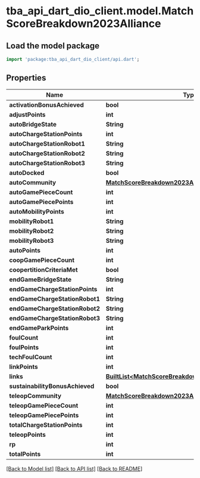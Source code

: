 # tba_api_dart_dio_client.model.MatchScoreBreakdown2023Alliance

## Load the model package
```dart
import 'package:tba_api_dart_dio_client/api.dart';
```

## Properties
Name | Type | Description | Notes
------------ | ------------- | ------------- | -------------
**activationBonusAchieved** | **bool** |  | [optional] 
**adjustPoints** | **int** |  | [optional] 
**autoBridgeState** | **String** |  | [optional] 
**autoChargeStationPoints** | **int** |  | [optional] 
**autoChargeStationRobot1** | **String** |  | [optional] 
**autoChargeStationRobot2** | **String** |  | [optional] 
**autoChargeStationRobot3** | **String** |  | [optional] 
**autoDocked** | **bool** |  | [optional] 
**autoCommunity** | [**MatchScoreBreakdown2023AllianceAutoCommunity**](MatchScoreBreakdown2023AllianceAutoCommunity.md) |  | [optional] 
**autoGamePieceCount** | **int** |  | [optional] 
**autoGamePiecePoints** | **int** |  | [optional] 
**autoMobilityPoints** | **int** |  | [optional] 
**mobilityRobot1** | **String** |  | [optional] 
**mobilityRobot2** | **String** |  | [optional] 
**mobilityRobot3** | **String** |  | [optional] 
**autoPoints** | **int** |  | [optional] 
**coopGamePieceCount** | **int** |  | [optional] 
**coopertitionCriteriaMet** | **bool** |  | [optional] 
**endGameBridgeState** | **String** |  | [optional] 
**endGameChargeStationPoints** | **int** |  | [optional] 
**endGameChargeStationRobot1** | **String** |  | [optional] 
**endGameChargeStationRobot2** | **String** |  | [optional] 
**endGameChargeStationRobot3** | **String** |  | [optional] 
**endGameParkPoints** | **int** |  | [optional] 
**foulCount** | **int** |  | [optional] 
**foulPoints** | **int** |  | [optional] 
**techFoulCount** | **int** |  | [optional] 
**linkPoints** | **int** |  | [optional] 
**links** | [**BuiltList&lt;MatchScoreBreakdown2023AllianceLinksInner&gt;**](MatchScoreBreakdown2023AllianceLinksInner.md) |  | [optional] 
**sustainabilityBonusAchieved** | **bool** |  | [optional] 
**teleopCommunity** | [**MatchScoreBreakdown2023AllianceAutoCommunity**](MatchScoreBreakdown2023AllianceAutoCommunity.md) |  | [optional] 
**teleopGamePieceCount** | **int** |  | [optional] 
**teleopGamePiecePoints** | **int** |  | [optional] 
**totalChargeStationPoints** | **int** |  | [optional] 
**teleopPoints** | **int** |  | [optional] 
**rp** | **int** |  | [optional] 
**totalPoints** | **int** |  | [optional] 

[[Back to Model list]](../README.md#documentation-for-models) [[Back to API list]](../README.md#documentation-for-api-endpoints) [[Back to README]](../README.md)


